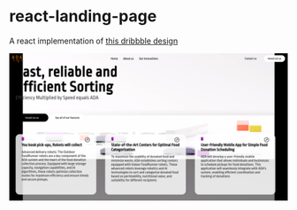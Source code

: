 # react-landing-page
A react implementation of [this dribbble design](https://dribbble.com/shots/21241409-Dropify-AI-robot-delivery-website)

[![video result](https://github.com/babaee74/react-landing-page/blob/main/result.png)](https://github.com/babaee74/react-landing-page/blob/main/landing-page.mkv)

